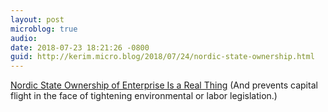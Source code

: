 ```yaml
---
layout: post
microblog: true
audio: 
date: 2018-07-23 18:21:26 -0800
guid: http://kerim.micro.blog/2018/07/24/nordic-state-ownership.html
---
```

[Nordic State Ownership of Enterprise Is a Real Thing](http://peoplespolicyproject.org/2018/07/22/nordic-state-ownership-of-enterprise-is-a-real-thing/) (And prevents capital flight in the face of tightening environmental or labor legislation.)
